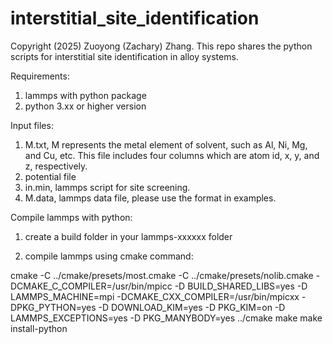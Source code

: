 # interstitial_site_identification

Copyright (2025) Zuoyong (Zachary) Zhang. This repo shares the python scripts for interstitial site identification in alloy systems.

Requirements:
1. lammps with python package
2. python 3.xx or higher version

Input files:
1. M.txt, M represents the metal element of solvent, such as Al, Ni, Mg, and Cu, etc. This file includes four columns which are atom id, x, y, and z, respectively.
2. potential file
3. in.min, lammps script for site screening.
4. M.data, lammps data file, please use the format in examples.

Compile lammps with python:
1. create a build folder in your lammps-xxxxxx folder

2. compile lammps using cmake command:

cmake -C ../cmake/presets/most.cmake -C ../cmake/presets/nolib.cmake -DCMAKE_C_COMPILER=/usr/bin/mpicc -D BUILD_SHARED_LIBS=yes -D LAMMPS_MACHINE=mpi -DCMAKE_CXX_COMPILER=/usr/bin/mpicxx -DPKG_PYTHON=yes -D DOWNLOAD_KIM=yes -D PKG_KIM=on -D LAMMPS_EXCEPTIONS=yes -D PKG_MANYBODY=yes ../cmake
make
make install-python
